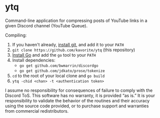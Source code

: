 # ytq
Command-line application for compressing posts of YouTube links in a given Discord channel (YouTube Queue).

Compiling:
1. If you haven't already, [install git](https://git-scm.com/download/), and add it to your `PATH`
2. `git clone https://github.com/kavorite/ytq` (this repository)
3. [Install Go](https://golang.org/dl/) and add the `go` tool to your `PATH`
4. Install dependencies:
    - `go get github.com/bwmarrin/discordgo`
    - `go get github.com/jdkato/prose/tokenize`
5. `cd` to the root of your local clone and `go build`
6. `ytq -chid <chan> -t <authentication token>`

I assume no responsibility for consequences of failure to comply with the Discord ToS. This software has no warranty, it is provided “as is.” It is your responsibility to validate the behavior of the routines and their accuracy using the source code provided, or to purchase support and warranties from commercial redistributors. 
